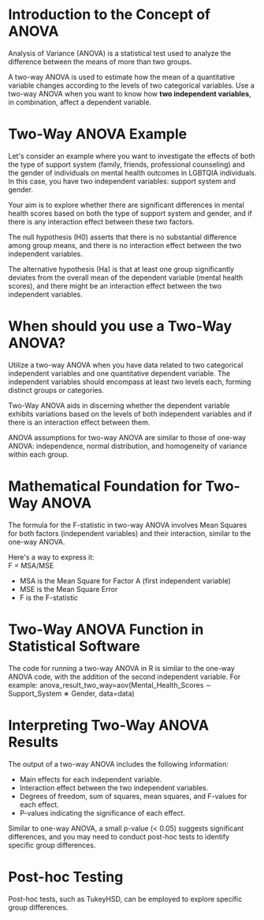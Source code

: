 # Introduction to the Concept of ANOVA

Analysis of Variance (ANOVA) is a statistical test used to analyze the difference between the means of more than two groups.

A two-way ANOVA is used to estimate how the mean of a quantitative variable changes according to the levels of two categorical variables. Use a two-way ANOVA when you want to know how **two independent variables**, in combination, affect a dependent variable.

# Two-Way ANOVA Example
Let's consider an example where you want to investigate the effects of both the type of support system (family, friends, professional counseling) and the gender of individuals on mental health outcomes in LGBTQIA individuals. In this case, you have two independent variables: support system and gender.

Your aim is to explore whether there are significant differences in mental health scores based on both the type of support system and gender, and if there is any interaction effect between these two factors.

The null hypothesis (H0) asserts that there is no substantial difference among group means, and there is no interaction effect between the two independent variables.

The alternative hypothesis (Ha) is that at least one group significantly deviates from the overall mean of the dependent variable (mental health scores), and there might be an interaction effect between the two independent variables.

# When should you use a Two-Way ANOVA?
Utilize a two-way ANOVA when you have data related to two categorical independent variables and one quantitative dependent variable. The independent variables should encompass at least two levels each, forming distinct groups or categories.

Two-Way ANOVA aids in discerning whether the dependent variable exhibits variations based on the levels of both independent variables and if there is an interaction effect between them.

ANOVA assumptions for two-way ANOVA are similar to those of one-way ANOVA: independence, normal distribution, and homogeneity of variance within each group.

# Mathematical Foundation for Two-Way ANOVA
The formula for the F-statistic in two-way ANOVA involves Mean Squares for both factors (independent variables) and their interaction, similar to the one-way ANOVA.

Here's a way to express it:
<br> F = MSA/MSE

* MSA is the Mean Square for Factor A (first independent variable)
* MSE is the Mean Square Error
* F is the F-statistic

# Two-Way ANOVA Function in Statistical Software
The code for running a two-way ANOVA in R is similar to the one-way ANOVA code, with the addition of the second independent variable. For example:
anova_result_two_way=aov(Mental_Health_Scores ∼ Support_System ∗ Gender, data=data)

# Interpreting Two-Way ANOVA Results
The output of a two-way ANOVA includes the following information:

* Main effects for each independent variable.
* Interaction effect between the two independent variables.
* Degrees of freedom, sum of squares, mean squares, and F-values for each effect.
* P-values indicating the significance of each effect.

Similar to one-way ANOVA, a small p-value (< 0.05) suggests significant differences, and you may need to conduct post-hoc tests to identify specific group differences.

# Post-hoc Testing
Post-hoc tests, such as TukeyHSD, can be employed to explore specific group differences.




